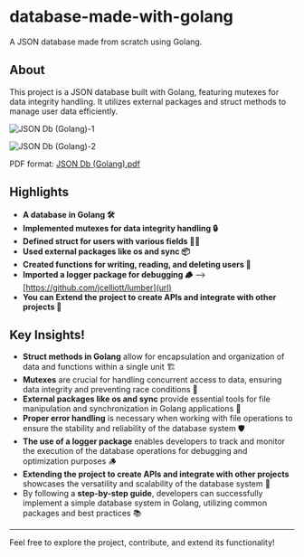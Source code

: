 # database-made-with-golang

A JSON database made from scratch using Golang.

## About

This project is a JSON database built with Golang, featuring mutexes for data integrity handling. It utilizes external packages and struct methods to manage user data efficiently.

![JSON Db (Golang)-1](https://github.com/sahiljagtap08/database-made-with-golang/assets/95201277/e10da04d-752e-498c-b20a-b09b033ad59e)

![JSON Db (Golang)-2](https://github.com/sahiljagtap08/database-made-with-golang/assets/95201277/b311cf95-3d17-4d23-9ea9-94fbbcc5f833)

PDF format:
[JSON Db (Golang).pdf](https://github.com/user-attachments/files/15904949/JSON.Db.Golang.pdf)

## Highlights

- **A database in Golang 🛠️**
- **Implemented mutexes for data integrity handling 🔒**
- **Defined struct for users with various fields 🧑‍💼**
- **Used external packages like os and sync 📦**
- **Created functions for writing, reading, and deleting users 📝**
- **Imported a logger package for debugging 🪵** --> [https://github.com/jcelliott/lumber](url)
- **You can Extend the project to create APIs and integrate with other projects 🚀**

## Key Insights!

- **Struct methods in Golang** allow for encapsulation and organization of data and functions within a single unit 🏗️
- **Mutexes** are crucial for handling concurrent access to data, ensuring data integrity and preventing race conditions 🚧
- **External packages like os and sync** provide essential tools for file manipulation and synchronization in Golang applications 🧰
- **Proper error handling** is necessary when working with file operations to ensure the stability and reliability of the database system 🛡️
- **The use of a logger package** enables developers to track and monitor the execution of the database operations for debugging and optimization purposes 🪵
- **Extending the project to create APIs and integrate with other projects** showcases the versatility and scalability of the database system 🚀
- By following a **step-by-step guide**, developers can successfully implement a simple database system in Golang, utilizing common packages and best practices 📚

---

Feel free to explore the project, contribute, and extend its functionality!
